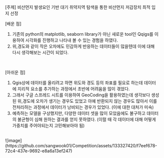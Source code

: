 [주제]  비산먼지 발생요인 기반 대기 취약지역 탐색을 통한 비산먼지 저감장치 최적 입지 선정
<br/>

[배운 점] 
1. 기존의 python의 matplotlib, seaborn library가 아닌 새로운 tool인 Qqigs를 이용하여 시각화를 진행하고 나타내 볼 수 있는 경험을 하였다.
2. 위,경도와 같이 작은 오차에도 민감하게 반응하는 데이터들이 많을텐데 이에 대해 다시 생각해보는 시간이 되었다. 

<br/>

[아쉬운 점]
1. Qgis상에 데이터를 올리려고 하면 위도와 경도 등의 좌표를 필요로 하는데 데이터에 지리적 요소를 추가하는 과정에서 초반에 어려움을 많이 겪었다.
2. 그래서 구글 스프레드 시트를 이용하여 GeoCoding을 활용하였는데 생각보다 생성된 위,경도에 오차가 생기는 경우도 있었고 아예 반환되지 않는 경우도 많아서 이를 전처리하는 과정에서 데이터가 낭비되는 경우가 있었다. (이에 대한 대처가 미숙)
3. 예측하는 모델을 구상했지만, 다양한 데이터 셋을 많이 모았음에도 불구하고 데이터의 불균형이 심해 원하는 결과를 얻지 못하였다. (이럴 때 각 데이터에 대해 어떻게 가중치를 주어야되는지 고민해보아야 됨)
   
<br/>
![image](https://github.com/sangwook01/Competition/assets/133327420/f7eef678-72c4-437e-9692-e8a6a13ef247)
